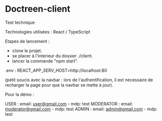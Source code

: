 # Doctreen-client
Test technique

Technologies utilisées : React / TypeScript

Etapes de lancement : 

- clone le projet.
- se placer à l'interieur du dossier ./client.
- lancer la commande "npm start".

.env : 
REACT_APP_SERV_HOST=http://localhost:80


(petit soucis avec la navbar : lors de l'authentification, il est necessaire de recharger la page pour que la navbar se mette à jour).

Pour la démo : 

USER : email: user@gmail.com - mdp: test
MODERATOR : email: moderator@gmail.com - mdp: test
ADMIN : email: admin@gmail.com - mdp: test
